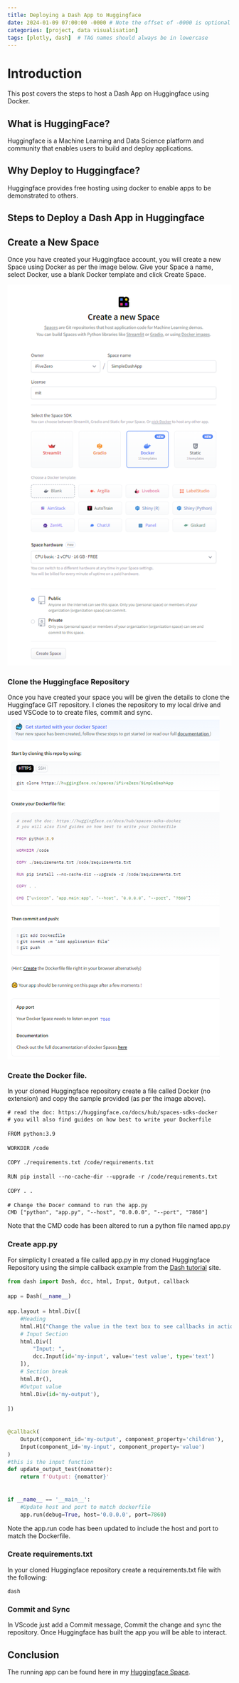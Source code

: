 ```yaml
---
title: Deploying a Dash App to Huggingface
date: 2024-01-09 07:00:00 -0000 # Note the offset of -0000 is optional
categories: [project, data visualisation]
tags: [plotly, dash]  # TAG names should always be in lowercase
---
```


# Introduction
This post covers the steps to host a Dash App on Huggingface using Docker.

## What is HuggingFace?

Huggingface is a Machine Learning and Data Science platform and community that enables users to build and deploy applications.

## Why Deploy to Huggingface?
Huggingface provides free hosting using docker to enable apps to be demonstrated to others.

## Steps to Deploy a Dash App in Huggingface

## Create a New Space

Once you have created your Huggingface account,  you will create a new Space using Docker as per the image below. Give your Space a name, select Docker, use a blank Docker template and click Create Space.

[//]: # "Need to update impage alt text and caption."
![Create new Space page](/post_images/2024-01-09-Deploy-Dash-Huggingface/DashDocker.PNG "Create new Huggingface Space with Docker")

### Clone the Huggingface Repository

Once you have created your space you will be given the details to clone the Huggingface GIT repository. I clones the repository to my local drive and used VSCode to to create files, commit and sync.
![Clone Repository](/post_images/2024-01-09-Deploy-Dash-Huggingface/DashDocker2.PNG "Clone repository and Dockerfile details")

### Create the Docker file.
In your cloned Huggingface repository create a file called Docker (no extension) and copy the sample provided (as per the image above).
```docker
# read the doc: https://huggingface.co/docs/hub/spaces-sdks-docker
# you will also find guides on how best to write your Dockerfile

FROM python:3.9

WORKDIR /code

COPY ./requirements.txt /code/requirements.txt

RUN pip install --no-cache-dir --upgrade -r /code/requirements.txt

COPY . .

# Change the Docer command to run the app.py
CMD ["python", "app.py", "--host", "0.0.0.0", "--port", "7860"]
```
Note that the CMD code has been altered to run a python file named app.py

### Create app.py
For simplicity I created a file called app.py in my cloned Huggingface Repository using the simple callback example from the [Dash tutorial](https://dash.plotly.com/basic-callbacks) site.

```python
from dash import Dash, dcc, html, Input, Output, callback

app = Dash(__name__)

app.layout = html.Div([
    #Heading
    html.H1("Change the value in the text box to see callbacks in action!"),
    # Input Section
    html.Div([
        "Input: ",
        dcc.Input(id='my-input', value='test value', type='text')
    ]),
    # Section break
    html.Br(),
    #Output value
    html.Div(id='my-output'),

])


@callback(
    Output(component_id='my-output', component_property='children'),
    Input(component_id='my-input', component_property='value')
)
#this is the input function
def update_output_test(nomatter):
    return f'Output: {nomatter}'


if __name__ == '__main__':
    #Update host and port to match dockerfile
    app.run(debug=True, host='0.0.0.0', port=7860)
```
Note the app.run code has been updated to include the host and port to match the Dockerfile.

### Create requirements.txt
In your cloned Huggingface repository create a requirements.txt file with the following:
```text
dash
```

### Commit and Sync
In VScode just add a Commit message, Commit the change and sync the repository. Once Huggingface has built the app you will be able to interact.

## Conclusion
The running app can be found here in my  [Huggingface Space](ttps://huggingface.co/spaces/iFiveZero/SimpleDashApp).
